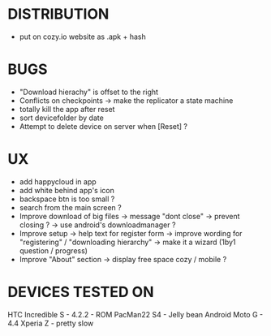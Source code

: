 
# DISTRIBUTION
- put on cozy.io website as .apk + hash

# BUGS
- "Download hierachy" is offset to the right
- Conflicts on checkpoints
    -> make the replicator a state machine
- totally kill the app after reset
- sort devicefolder by date
- Attempt to delete device on server when [Reset] ?

# UX
- add happycloud in app
- add white behind app's icon
- backspace btn is too small ?
- search from the main screen ?
- Improve download of big files
    -> message "dont close"
    -> prevent closing ?
    -> use android's downloadmanager ?
- Improve setup
    -> help text for register form
    -> improve wording for "registering" / "downloading hierarchy"
    -> make it a wizard (1by1 question / progress)
- Improve "About" section
    -> display free space cozy / mobile ?


# DEVICES TESTED ON
HTC Incredible S - 4.2.2 - ROM PacMan22
S4 - Jelly bean
Android Moto G - 4.4
Xperia Z - pretty slow